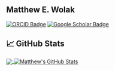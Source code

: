 ## Matthew E. Wolak

[![ORCID Badge](https://img.shields.io/badge/ORCID-iD-green)](https://orcid.org/0000-0002-7962-0071)
[![Google Scholar Badge](https://img.shields.io/badge/Google-Scholar-blue)](https://scholar.google.com/citations?user=ru_ah2gAAAAJ&hl=en&oi=ao)

## &#x1f4c8; GitHub Stats
<a href="https://github.com/matthewwolak/matthewwolak">
  <img align="center" src="https://github-readme-stats.vercel.app/api/top-langs/?username=matthewwolak&hide=java,html,go, javascript,css&&layout=compact&title_color=ffffff&text_color=c9cacc&icon_color=2bbc8a&bg_color=1d1f21" />

<a href="https://github.com/matthewwolak/matthewwolak">
  <img align="center" src="https://github-readme-stats.vercel.app/api?username=matthewwolak&show_icons=true&line_height=27&count_private=true&title_color=ffffff&text_color=c9cacc&icon_color=2bbc8a&bg_color=1d1f21" alt="Matthew's GitHub Stats" />
</a>

<!--
**matthewwolak/matthewwolak** is a ✨ _special_ ✨ repository because its `README.md` (this file) appears on your GitHub profile.

Here are some ideas to get you started:

- 🔭 I’m currently working on ...
- 🌱 I’m currently learning ...
- 👯 I’m looking to collaborate on ...
- 🤔 I’m looking for help with ...
- 💬 Ask me about ...
- 📫 How to reach me: ...
- 😄 Pronouns: ...
- ⚡ Fun fact: ...
-->
